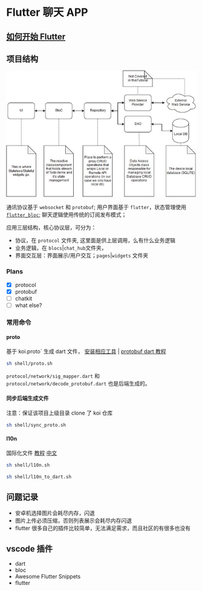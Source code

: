 # Flutter 聊天 APP

## [如何开始 Flutter](./Flutter.md)

## 项目结构

![a](./sketch.jpeg)

通讯协议基于 `websocket` 和 `protobuf`;
用户界面基于 `flutter`，状态管理使用 [`flutter_bloc`](https://github.com/felangel/bloc/);
聊天逻辑使用传统的订阅发布模式；

应用三层结构，核心协议层，可分为：

- 协议，在 `protocol` 文件夹, 这里面是供上层调用，么有什么业务逻辑
- 业务逻辑，在 `blocs`|`chat_hub`文件夹，
- 界面交互层：界面展示/用户交互；`pages`|`widgets` 文件夹

### Plans

- [x] protocol
- [x] protobuf
- [ ] chatkit
- [ ] what else?

### 常用命令

#### proto

基于 koi.proto` 生成 dart 文件， [安装相应工具](http://ddrv.cn/a/154163) | [protobuf dart 教程](https://developers.google.com/protocol-buffers/docs/darttutorial)

```sh
sh shell/proto.sh
```

`protocol/network/sig_mapper.dart` 和 `protocol/network/decode_protobuf.dart` 也是后端生成的。

#### 同步后端生成文件

注意：保证该项目上级目录 clone 了 koi 仓库

```sh
sh shell/sync_proto.sh
```

#### l10n

国际化文件 [教程](https://flutter.dev/docs/development/accessibility-and-localization/internationalization) [中文](https://www.jianshu.com/p/82c6656462b8)

```sh
sh shell/l10n.sh
```

```sh
sh shell/l10n_to_dart.sh
```

## 问题记录

- 安卓机选择图片会耗尽内存，闪退
- 图片上传必须压缩，否则列表展示会耗尽内存闪退
- flutter 很多自己的插件比较简单，无法满足需求，而且社区的有很多也没有

## vscode 插件

- dart
- bloc
- Awesome Flutter Snippets
- flutter
  